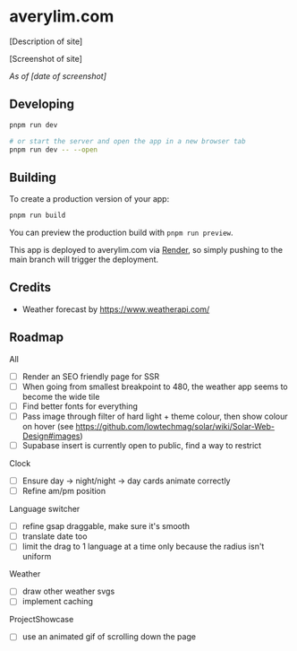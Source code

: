 # averylim.com

[Description of site]

[Screenshot of site]

_As of [date of screenshot]_

## Developing

```bash
pnpm run dev

# or start the server and open the app in a new browser tab
pnpm run dev -- --open
```

## Building

To create a production version of your app:

```bash
pnpm run build
```

You can preview the production build with `pnpm run preview`.

This app is deployed to averylim.com via [Render](todo-add-url), so simply pushing to the main branch will trigger the deployment.

## Credits

- Weather forecast by https://www.weatherapi.com/

## Roadmap

All

- [ ] Render an SEO friendly page for SSR
- [ ] When going from smallest breakpoint to 480, the weather app seems to become the wide tile
- [ ] Find better fonts for everything
- [ ] Pass image through filter of hard light + theme colour, then show colour on hover (see https://github.com/lowtechmag/solar/wiki/Solar-Web-Design#images)
- [ ] Supabase insert is currently open to public, find a way to restrict

Clock

- [ ] Ensure day -> night/night -> day cards animate correctly
- [ ] Refine am/pm position

Language switcher

- [ ] refine gsap draggable, make sure it's smooth
- [ ] translate date too
- [ ] limit the drag to 1 language at a time only because the radius isn't uniform

Weather

- [ ] draw other weather svgs
- [ ] implement caching

ProjectShowcase

- [ ] use an animated gif of scrolling down the page
